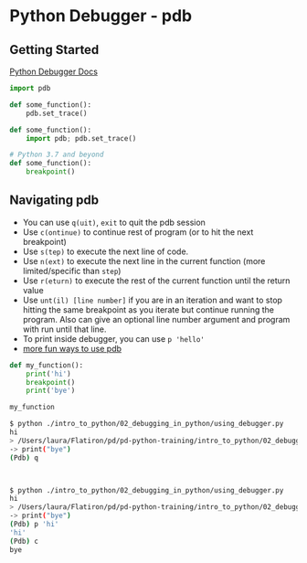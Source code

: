# Python Debugger - pdb

## Getting Started

[Python Debugger Docs](https://docs.python.org/3/library/pdb.html)

```python
import pdb

def some_function():
    pdb.set_trace()
```

```python
def some_function():
    import pdb; pdb.set_trace()
```

```python
# Python 3.7 and beyond
def some_function():
    breakpoint()
```

## Navigating pdb

- You can use `q(uit)`, `exit` to quit the pdb session
- Use `c(ontinue)` to continue rest of program (or to hit the next breakpoint)
- Use `s(tep)` to execute the next line of code.
- Use `n(ext)` to execute the next line in the current function (more limited/specific than `step`)
- Use `r(eturn)` to execute the rest of the current function until the return value
- Use `unt(il) [line number]` if you are in an iteration and want to stop hitting the same breakpoint as you iterate but continue running the program. Also can give an optional line number argument and program with run until that line.
- To print inside debugger, you can use `p 'hello'`
- [more fun ways to use pdb](https://www.codementor.io/@stevek/advanced-python-debugging-with-pdb-g56gvmpfa)

```python
def my_function():
    print('hi')
    breakpoint()
    print('bye')

my_function
```

```bash
$ python ./intro_to_python/02_debugging_in_python/using_debugger.py
hi
> /Users/laura/Flatiron/pd/pd-python-training/intro_to_python/02_debugging_in_python/using_debugger.py(4)my_function()
-> print("bye")
(Pdb) q



$ python ./intro_to_python/02_debugging_in_python/using_debugger.py
hi
> /Users/laura/Flatiron/pd/pd-python-training/intro_to_python/02_debugging_in_python/using_debugger.py(4)my_function()
-> print("bye")
(Pdb) p 'hi'
'hi'
(Pdb) c
bye
```
